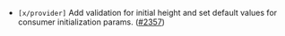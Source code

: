 - `[x/provider]` Add validation for initial height and set
  default values for consumer initialization params.
  ([\#2357](https://github.com/Roc8Trppn/interchain-security/pull/2357))

